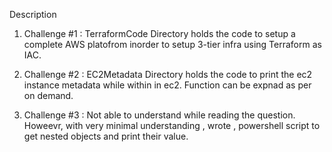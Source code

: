 Description

1. Challenge #1 : TerraformCode Directory holds the code to setup a complete AWS platofrom inorder to setup 3-tier infra using Terraform as IAC.

2. Challenge #2 : EC2Metadata Directory holds the code to print the ec2 instance metadata while within in ec2. Function  can be expnad as per on demand.

3. Challenge #3 : Not able to understand while reading the question. Howeevr, with very minimal understanding
, wrote , powershell script to get nested objects and print their value.